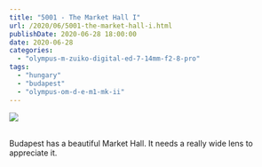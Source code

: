 ```yaml
---
title: "5001 - The Market Hall I"
url: /2020/06/5001-the-market-hall-i.html
publishDate: 2020-06-28 18:00:00
date: 2020-06-28
categories: 
  - "olympus-m-zuiko-digital-ed-7-14mm-f2-8-pro"
tags: 
  - "hungary"
  - "budapest"
  - "olympus-om-d-e-m1-mk-ii"
---
```

<div class="container">
<div class="center"><a target="_blank" href="https://d25zfm9zpd7gm5.cloudfront.net/1200x1200/2018/20180522_093913_lr.jpg"><img class="webfeedsFeaturedVisual" src="https://d25zfm9zpd7gm5.cloudfront.net/0600x0600/2018/20180522_093913_lr.jpg" /></a></div>
</div>
<br />

Budapest has a beautiful Market Hall. It needs a really wide lens to
appreciate it.